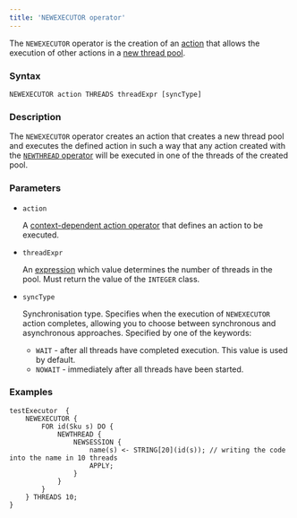 ```yaml
---
title: 'NEWEXECUTOR operator'
---
```


The `NEWEXECUTOR` operator is the creation of an [action](Actions.md) that allows the execution of other actions in a [new thread pool](New_threads_NEWTHREAD_NEWEXECUTOR.md).

### Syntax

```
NEWEXECUTOR action THREADS threadExpr [syncType]
```

### Description

The `NEWEXECUTOR` operator creates an action that creates a new thread pool and executes the defined action in such a way that any action created with the [`NEWTHREAD` operator](NEWTHREAD_operator.md) will be executed in one of the threads of the created pool. 

### Parameters

- `action`

    A [context-dependent action operator](Action_operators.md#contextdependent) that defines an action to be executed.

- `threadExpr`

    An [expression](Expression.md) which value determines the number of threads in the pool. Must return the value of the `INTEGER` class. 

- `syncType`

    Synchronisation type. Specifies when the execution of `NEWEXECUTOR` action completes, allowing you to choose between synchronous and asynchronous approaches. Specified by one of the keywords:

    - `WAIT` - after all threads have completed execution. This value is used by default.
    - `NOWAIT` - immediately after all threads have been started.

### Examples

```lsf
testExecutor  {
    NEWEXECUTOR {
        FOR id(Sku s) DO {
            NEWTHREAD {
                NEWSESSION {
                    name(s) <- STRING[20](id(s)); // writing the code into the name in 10 threads
                    APPLY;
                }
            }
        }
    } THREADS 10;
}
```
